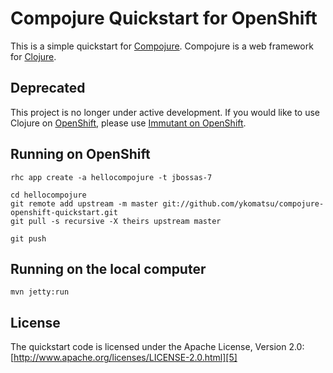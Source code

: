 # Compojure Quickstart for OpenShift

This is a simple quickstart for [Compojure][1].
Compojure is a web framework for [Clojure][2].

  [1]: https://github.com/weavejester/compojure
  [2]: http://clojure.org/

## Deprecated

This project is no longer under active development.
If you would like to use Clojure on [OpenShift][3], please use
[Immutant on OpenShift][4].

  [3]: https://openshift.redhat.com/app/
  [4]: https://github.com/openshift-quickstart/immutant-quickstart

## Running on OpenShift

    rhc app create -a hellocompojure -t jbossas-7

    cd hellocompojure
    git remote add upstream -m master git://github.com/ykomatsu/compojure-openshift-quickstart.git
    git pull -s recursive -X theirs upstream master

    git push

## Running on the local computer

    mvn jetty:run

## License

The quickstart code is licensed under the Apache License, Version 2.0: [http://www.apache.org/licenses/LICENSE-2.0.html][5]

  [5]: http://www.apache.org/licenses/LICENSE-2.0.html
